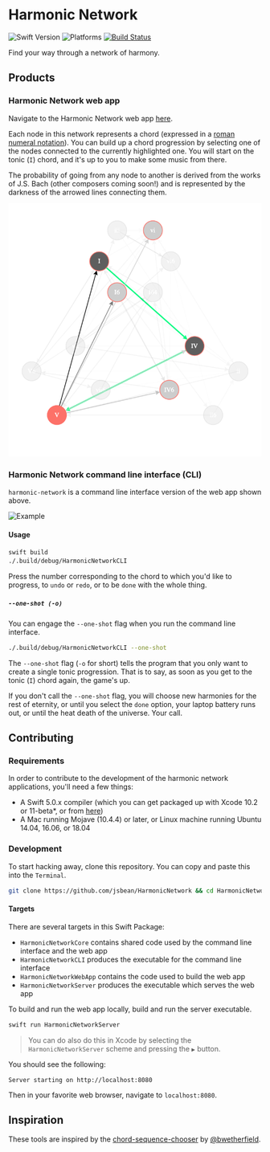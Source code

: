 # Harmonic Network

![Swift Version](https://img.shields.io/badge/Swift-5.0-orange.svg)
![Platforms](https://img.shields.io/badge/platform-linux%20%7C%20macOS%20%7C%20iOS%20%7C%20watchOS%20%7C%20tvOS-lightgrey)
[![Build Status](https://travis-ci.org/jsbean/HarmonicNetwork.svg?branch=latest)](https://travis-ci.org/jsbean/HarmonicNetwork)

Find your way through a network of harmony.

## Products

### Harmonic Network web app

Navigate to the Harmonic Network web app [here](https://harmonic-network.herokuapp.com).

Each node in this network represents a chord (expressed in a [roman numeral notation](https://en.wikipedia.org/wiki/Roman_numeral_analysis)). You can build up a chord progression by selecting one of the nodes connected to the currently highlighted one. You will start on the tonic (`I`) chord, and it's up to you to make some music from there.

The probability of going from any node to another is derived from the works of J.S. Bach (other composers coming soon!) and is represented by the darkness of the arrowed lines connecting them.

![Example](Documentation/img/web-app.png)


### Harmonic Network command line interface (CLI)

`harmonic-network` is a command line interface version of the web app shown above.

![Example](Documentation/img/I-vi-ii.png)

#### Usage

```Bash
swift build
./.build/debug/HarmonicNetworkCLI
```

Press the number corresponding to the chord to which you'd like to progress, to `undo` or `redo`, or to be `done` with the whole thing.

##### `--one-shot (-o)`

You can engage the `--one-shot` flag when you run the command line interface.

```Bash
./.build/debug/HarmonicNetworkCLI --one-shot
```

The `--one-shot` flag (`-o` for short) tells the program that you only want to create a single tonic progression. That is to say, as soon as you get to the tonic (`I`) chord again, the game's up.

If you don't call the `--one-shot` flag, you will choose new harmonies for the rest of eternity, or until you select the `done` option, your laptop battery runs out, or until the heat death of the universe. Your call.

## Contributing

### Requirements

In order to contribute to the development of the harmonic network applications, you'll need a few things:

- A Swift 5.0.x compiler (which you can get packaged up with Xcode 10.2 or 11-beta*, or from [here](https://swift.org/download/#releases))
- A Mac running Mojave (10.4.4) or later, or Linux machine running Ubuntu 14.04, 16.06, or 18.04

### Development

To start hacking away, clone this repository. You can copy and paste this into the `Terminal`.

```Bash
git clone https://github.com/jsbean/HarmonicNetwork && cd HarmonicNetwork
```

#### Targets

There are several targets in this Swift Package:

- `HarmonicNetworkCore` contains shared code used by the command line interface and the web app
- `HarmonicNetworkCLI` produces the executable for the command line interface
- `HarmonicNetworkWebApp` contains the code used to build the web app
- `HarmonicNetworkServer` produces the executable which serves the web app

To build and run the web app locally, build and run the server executable.

```Bash
swift run HarmonicNetworkServer
```

> You can do also do this in Xcode by selecting the `HarmonicNetworkServer` scheme and pressing the `▶` button.

You should see the following:

```
Server starting on http://localhost:8080
```

Then in your favorite web browser, navigate to `localhost:8080`.

## Inspiration

These tools are inspired by the [chord-sequence-chooser](https://github.com/bwetherfield/chord-sequence-chooser) by
[@bwetherfield](https://github.com/bwetherfield).
